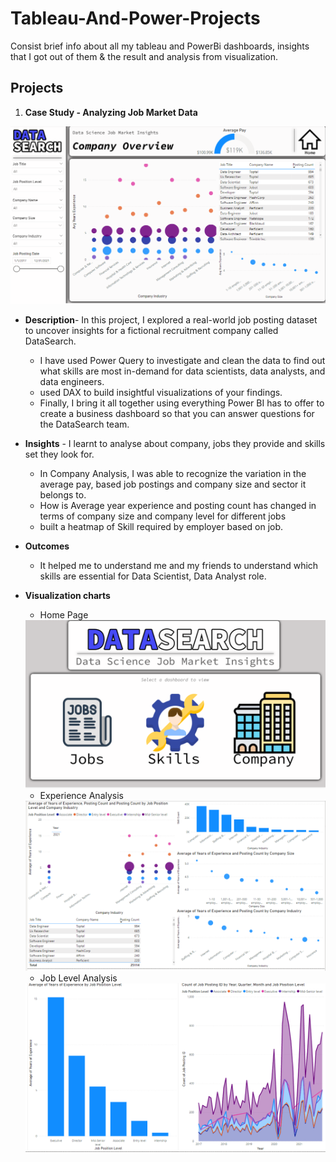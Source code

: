 # Tableau-And-Power-Projects
Consist brief info about all my tableau and PowerBi dashboards, insights that I got out of them &amp; the result and analysis from visualization.

## Projects

1. **Case Study - Analyzing Job Market Data**

![Dashboard](https://github.com/Ashleshk/Tableau-And-Power-Projects/blob/main/Case-Study-%20Analyzing%20Job%20Market%20Data/resource/Company%20Analysis.PNG)

* **Description**- In this project, I explored a real-world job posting dataset to uncover insights for a fictional recruitment company called DataSearch.
    - I have used Power Query to investigate and clean the data to find out what skills are most in-demand for data scientists, data analysts, and data engineers. 
    - used DAX to build insightful visualizations of your findings. 
    - Finally, I bring it all together using everything Power BI has to offer to create a business dashboard so that you can answer questions for the DataSearch team.

* **Insights** - I learnt to analyse about company, jobs they provide and skills set they look for.
    - In Company Analysis, I was able to recognize the variation in the average pay, based job postings and company size and sector it belongs to.
    -  How is Average year experience and posting count has changed in terms of company size and company level for different jobs
    - built a heatmap of Skill required by employer based on job.

* **Outcomes**
    - It helped me to understand me and my friends to understand which skills are essential for Data Scientist, Data Analyst role.


* **Visualization charts**
    - Home Page
    <img src="https://github.com/Ashleshk/Tableau-And-Power-Projects/blob/main/Case-Study-%20Analyzing%20Job%20Market%20Data/resource/Dashboard%20Home.PNG" width="500" />


    - Experience Analysis
    <img src="https://github.com/Ashleshk/Tableau-And-Power-Projects/blob/main/Case-Study-%20Analyzing%20Job%20Market%20Data/resource/Experience%20Analysis.PNG" width="500" />


    - Job Level Analysis
    <img src="https://github.com/Ashleshk/Tableau-And-Power-Projects/blob/main/Case-Study-%20Analyzing%20Job%20Market%20Data/resource/Job%20level%20Analysis.PNG" width="500" />
